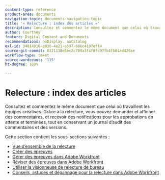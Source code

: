 ```yaml
---
content-type: reference
product-area: documents
navigation-topic: documents-navigation-topic
title: '« Relecture : index des articles »'
description: Consultez et commentez le même document que celui où travaillent les équipes créatives. Avec la relecture Workfront, vous pouvez demander et afficher des commentaires, et recevoir des notifications pour les approbations en attente et terminées, tout en conservant un journal d’audit des commentaires et des versions.
author: Courtney
feature: Digital Content and Documents
recommendations: noDisplay, noCatalog
exl-id: 34814016-e030-4e21-a597-686c4107eff4
source-git-commit: 8321138e6bc2c789a3f4f0fc97fb4fb01ad429ae
workflow-type: tm+mt
source-wordcount: '115'
ht-degree: 100%

---
```


# Relecture : index des articles

<!-- Audited: 12/2023 -->

Consultez et commentez le même document que celui où travaillent les équipes créatives. Grâce à la relecture, vous pouvez demander et afficher des commentaires, et recevoir des notifications pour les approbations en attente et terminées, tout en conservant un journal d’audit des commentaires et des versions.

Cette section contient les sous-sections suivantes :

* [Vue d’ensemble de la relecture](../../review-and-approve-work/proofing/proofing-overview/proofing-basics.md)
* [Créer des épreuves](../../review-and-approve-work/proofing/creating-proofs-within-workfront/create-proofs-in-wf.md)
* [Gérer des épreuves dans Adobe Workfront](../../review-and-approve-work/proofing/managing-proofs-within-workfront/manage-proofs-in-wf.md)
* [Réviser des épreuves dans Adobe Workfront](../../review-and-approve-work/proofing/reviewing-proofs-within-workfront/review-proofs-in-wf.md)
* [Utiliser la visionneuse de relecture de bureau](/help/quicksilver/review-and-approve-work/proofing/use-the-desktop-proofing-viewer/use-desktop-proofing-viewer.md)
* [Conseils, astuces et dépannage pour la relecture dans Adobe Workfront](../../review-and-approve-work/proofing/tips-tricks-and-troubleshooting/tips-tricks-troubleshooting-proofing.md)
